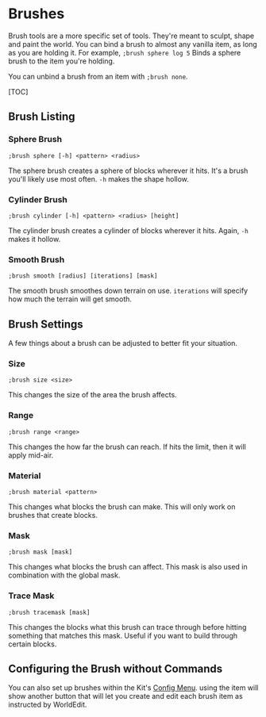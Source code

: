 # Brushes

Brush tools are a more specific set of tools. They're meant to sculpt, shape and paint the world. You can bind a brush to almost any vanilla item, as long as you are holding it. For example, `;brush sphere log 5` Binds a sphere brush to the item you're holding.

You can unbind a brush from an item with `;brush none`.

[TOC]

## Brush Listing

### Sphere Brush

```
;brush sphere [-h] <pattern> <radius>
```
The sphere brush creates a sphere of blocks wherever it hits. It's a brush you'll likely use most often. `-h` makes the shape hollow.

### Cylinder Brush

```
;brush cylinder [-h] <pattern> <radius> [height]
```
The cylinder brush creates a cylinder of blocks wherever it hits. Again, `-h` makes it hollow.

### Smooth Brush

```
;brush smooth [radius] [iterations] [mask]
```
The smooth brush smoothes down terrain on use. `iterations` will specify how much the terrain will get smooth.

## Brush Settings

A few things about a brush can be adjusted to better fit your situation.

### Size

```
;brush size <size>
```
This changes the size of the area the brush affects.

### Range

```
;brush range <range>
```
This changes the how far the brush can reach. If hits the limit, then it will apply mid-air.

### Material

```
;brush material <pattern>
```
This changes what blocks the brush can make. This will only work on brushes that create blocks.

### Mask

```
;brush mask [mask]
```
This changes what blocks the brush can affect. This mask is also used in combination with the global mask.

### Trace Mask

```
;brush tracemask [mask]
```
This changes the blocks what this brush can trace through before hitting something that matches this mask. Useful if you want to build through certain blocks.

## Configuring the Brush without Commands

You can also set up brushes within the Kit's [Config Menu](kit.md/#config). using the item will show another button that will let you create and edit each brush item as instructed by WorldEdit.

